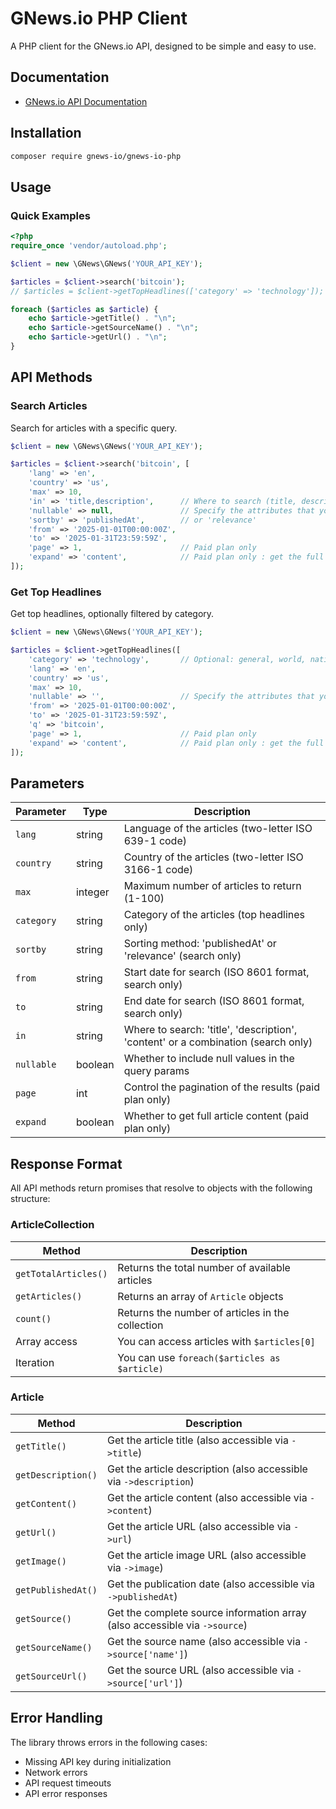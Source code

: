 # GNews.io PHP Client

A PHP client for the GNews.io API, designed to be simple and easy to use.

## Documentation

- [GNews.io API Documentation](https://gnews.io/docs/v4#introduction)

## Installation

```bash
composer require gnews-io/gnews-io-php
```

## Usage

### Quick Examples

```php
<?php
require_once 'vendor/autoload.php';

$client = new \GNews\GNews('YOUR_API_KEY');

$articles = $client->search('bitcoin');
// $articles = $client->getTopHeadlines(['category' => 'technology']);

foreach ($articles as $article) {
    echo $article->getTitle() . "\n";
    echo $article->getSourceName() . "\n";
    echo $article->getUrl() . "\n";
}
```

## API Methods

### Search Articles

Search for articles with a specific query.

```php
$client = new \GNews\GNews('YOUR_API_KEY');

$articles = $client->search('bitcoin', [
    'lang' => 'en',
    'country' => 'us',
    'max' => 10,
    'in' => 'title,description',      // Where to search (title, description, content)
    'nullable' => null,               // Specify the attributes that you allow to return null values
    'sortby' => 'publishedAt',        // or 'relevance'
    'from' => '2025-01-01T00:00:00Z',
    'to' => '2025-01-31T23:59:59Z',
    'page' => 1,                      // Paid plan only
    'expand' => 'content',            // Paid plan only : get the full content of the article
]);
```

### Get Top Headlines

Get top headlines, optionally filtered by category.

```php
$client = new \GNews\GNews('YOUR_API_KEY');

$articles = $client->getTopHeadlines([
    'category' => 'technology',       // Optional: general, world, nation, business, technology, entertainment, sports, science, health
    'lang' => 'en',
    'country' => 'us',
    'max' => 10,
    'nullable' => '',                 // Specify the attributes that you allow to return null values
    'from' => '2025-01-01T00:00:00Z',
    'to' => '2025-01-31T23:59:59Z',
    'q' => 'bitcoin',
    'page' => 1,                      // Paid plan only
    'expand' => 'content',            // Paid plan only : get the full content of the article
]);

```

## Parameters

| Parameter  | Type    | Description                                                                       |
|------------|---------|-----------------------------------------------------------------------------------|
| `lang`     | string  | Language of the articles (two-letter ISO 639-1 code)                              |
| `country`  | string  | Country of the articles (two-letter ISO 3166-1 code)                              |
| `max`      | integer | Maximum number of articles to return (1-100)                                      |
| `category` | string  | Category of the articles (top headlines only)                                     |
| `sortby`   | string  | Sorting method: 'publishedAt' or 'relevance' (search only)                        |
| `from`     | string  | Start date for search (ISO 8601 format, search only)                              |
| `to`       | string  | End date for search (ISO 8601 format, search only)                                |
| `in`       | string  | Where to search: 'title', 'description', 'content' or a combination (search only) |
| `nullable` | boolean | Whether to include null values in the query params                                |
| `page`     | int     | Control the pagination of the results (paid plan only)                            |
| `expand`   | boolean | Whether to get full article content (paid plan only)                              |

## Response Format

All API methods return promises that resolve to objects with the following structure:

### ArticleCollection

| Method               | Description                                      |
|----------------------|--------------------------------------------------|
| `getTotalArticles()` | Returns the total number of available articles   |
| `getArticles()`      | Returns an array of `Article` objects            |
| `count()`            | Returns the number of articles in the collection |
| Array access         | You can access articles with `$articles[0]`      |
| Iteration            | You can use `foreach($articles as $article)`     |

### Article

| Method             | Description                                                                |
|--------------------|----------------------------------------------------------------------------|
| `getTitle()`       | Get the article title (also accessible via `->title`)                      |
| `getDescription()` | Get the article description (also accessible via `->description`)          |
| `getContent()`     | Get the article content (also accessible via `->content`)                  |
| `getUrl()`         | Get the article URL (also accessible via `->url`)                          |
| `getImage()`       | Get the article image URL (also accessible via `->image`)                  |
| `getPublishedAt()` | Get the publication date (also accessible via `->publishedAt`)             |
| `getSource()`      | Get the complete source information array (also accessible via `->source`) |
| `getSourceName()`  | Get the source name (also accessible via `->source['name']`)               |
| `getSourceUrl()`   | Get the source URL (also accessible via `->source['url']`)                 |

## Error Handling

The library throws errors in the following cases:

- Missing API key during initialization
- Network errors
- API request timeouts
- API error responses